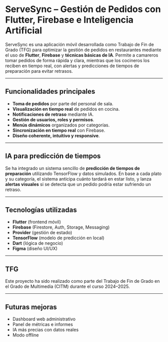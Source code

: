# ServeSync – Gestión de Pedidos con Flutter, Firebase e Inteligencia Artificial

ServeSync es una aplicación móvil desarrollada como Trabajo de Fin de Grado (TFG) para optimizar la gestión de pedidos en restaurantes mediante el uso de **Flutter**, **Firebase** y **técnicas básicas de IA**. Permite a camareros tomar pedidos de forma rápida y clara, mientras que los cocineros los reciben en tiempo real, con alertas y predicciones de tiempos de preparación para evitar retrasos.

---

## Funcionalidades principales

- **Toma de pedidos** por parte del personal de sala.
- **Visualización en tiempo real** de pedidos en cocina.
- **Notificaciones de retraso** mediante IA.
- **Gestión de usuarios, roles y permisos**.
- **Menús dinámicos** organizados por categorías.
- **Sincronización en tiempo real** con Firebase.
- **Diseño coherente, intuitivo y responsive**.

---

## IA para predicción de tiempos

Se ha integrado un sistema sencillo de **predicción de tiempos de preparación** utilizando TensorFlow y datos simulados. En base a cada plato y su categoría, el sistema anticipa cuánto tardará en estar listo, y lanza **alertas visuales** si se detecta que un pedido podría estar sufriendo un retraso.

---

## Tecnologías utilizadas

- **Flutter** (frontend móvil)
- **Firebase** (Firestore, Auth, Storage, Messaging)
- **Provider** (gestión de estado)
- **TensorFlow** (modelo de predicción en local)
- **Dart** (lógica de negocio)
- **Figma** (diseño UI/UX)

---

## TFG
Este proyecto ha sido realizado como parte del Trabajo de Fin de Grado en el Grado de Multimedia (CITM) durante el curso 2024–2025.

---

## Futuras mejoras
- Dashboard web administrativo
- Panel de métricas e informes
- IA más precias con datos reales
- Modo offline


